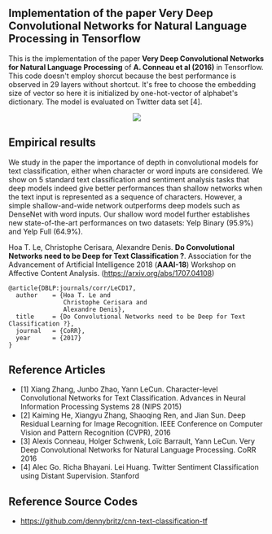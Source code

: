 ## Implementation of the paper Very Deep Convolutional Networks for Natural Language Processing in Tensorflow 

This is the implementation of the paper **Very Deep Convolutional Networks for Natural Language Processing** of **A. Conneau et al (2016)** in Tensorflow. This code doesn't employ shorcut because the best performance is observed in 29 layers without shortcut. It's free to choose the embedding size of vector so here it is initialized by one-hot-vector of alphabet's dictionary. The model is evaluated on Twitter data set [4].

<p align="center">
  <img src="https://github.com/lethienhoa/Very-Deep-Convolutional-Networks-for-Natural-Language-Processing/blob/master/Selection_042.png?raw=true" />
</p>

## Empirical results

We study in the paper the importance of depth in convolutional models for text classification, either when character or word inputs are considered. We show on 5 standard text classification and sentiment analysis tasks that deep models indeed give better performances than shallow networks when the text input is represented as a sequence of characters. However, a simple shallow-and-wide network outperforms deep models such as DenseNet with word inputs. Our shallow word model further establishes new state-of-the-art performances on two datasets: Yelp Binary (95.9\%) and Yelp Full (64.9\%). 

Hoa T. Le, Christophe Cerisara, Alexandre Denis. **Do Convolutional Networks need to be Deep for Text Classification ?**. Association for the Advancement of Artificial Intelligence 2018 (**AAAI-18**) Workshop on Affective Content Analysis. (https://arxiv.org/abs/1707.04108)

    @article{DBLP:journals/corr/LeCD17,
      author    = {Hoa T. Le and
                   Christophe Cerisara and
                   Alexandre Denis},               
      title     = {Do Convolutional Networks need to be Deep for Text Classification ?},  
      journal   = {CoRR},  
      year      = {2017}  
    }

## Reference Articles

- [1] Xiang Zhang, Junbo Zhao, Yann LeCun. Character-level Convolutional Networks for Text Classification. Advances in Neural Information Processing Systems 28 (NIPS 2015)
- [2] Kaiming He, Xiangyu Zhang, Shaoqing Ren, and Jian Sun. Deep Residual Learning for Image Recognition. IEEE Conference on Computer Vision and Pattern Recognition (CVPR), 2016
- [3] Alexis Conneau, Holger Schwenk, Loïc Barrault, Yann LeCun. Very Deep Convolutional Networks for Natural Language Processing. CoRR 2016
- [4] Alec Go. Richa Bhayani. Lei Huang. Twitter Sentiment Classification using Distant Supervision. Stanford

## Reference Source Codes

- https://github.com/dennybritz/cnn-text-classification-tf


